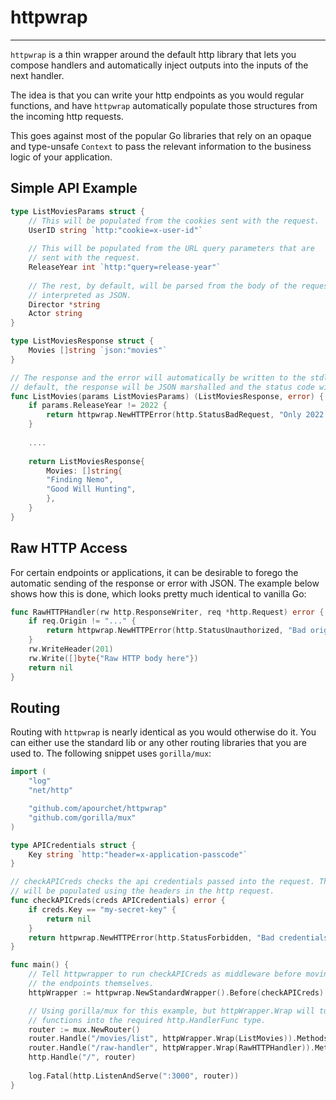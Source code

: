 # httpwrap
----------

`httpwrap` is a thin wrapper around the default http library that lets you compose handlers
and automatically inject outputs into the inputs of the next handler.

The idea is that you can write your http endpoints as you would regular functions, and have
`httpwrap` automatically populate those structures from the incoming http requests.

This goes against most of the popular Go libraries that rely on an opaque and type-unsafe `Context`
to pass the relevant information to the business logic of your application.

## Simple API Example
```go
type ListMoviesParams struct {
    // This will be populated from the cookies sent with the request.
    UserID string `http:"cookie=x-user-id"`
    
    // This will be populated from the URL query parameters that are 
    // sent with the request.
    ReleaseYear int `http:"query=release-year"`
    
    // The rest, by default, will be parsed from the body of the request 
    // interpreted as JSON.
    Director *string
    Actor string
}

type ListMoviesResponse struct {
    Movies []string `json:"movies"`
}

// The response and the error will automatically be written to the stdlib http.ResponseWriter. By
// default, the response will be JSON marshalled and the status code will be 200 OK.
func ListMovies(params ListMoviesParams) (ListMoviesResponse, error) {
    if params.ReleaseYear != 2022 {
        return httpwrap.NewHTTPError(http.StatusBadRequest, "Only 2022 movies are searchable.")
    }
	
    ....
		
    return ListMoviesResponse{
        Movies: []string{
	    "Finding Nemo",
	    "Good Will Hunting",
        },
    }
}
```

## Raw HTTP Access
For certain endpoints or applications, it can be desirable to forego the automatic sending of the response or 
error with JSON. The example below shows how this is done, which looks pretty much identical to vanilla Go:
```go
func RawHTTPHandler(rw http.ResponseWriter, req *http.Request) error { 
    if req.Origin != "..." {
        return httpwrap.NewHTTPError(http.StatusUnauthorized, "Bad origin.")
    }
    rw.WriteHeader(201)
    rw.Write([]byte{"Raw HTTP body here"})
    return nil
}
```

## Routing
Routing with `httpwrap` is nearly identical as you would otherwise do it. You can either use the standard lib
or any other routing libraries that you are used to. The following snippet uses `gorilla/mux`:
```go
import (
    "log"
    "net/http"

    "github.com/apourchet/httpwrap"
    "github.com/gorilla/mux"
)

type APICredentials struct {
    Key string `http:"header=x-application-passcode"`
}

// checkAPICreds checks the api credentials passed into the request. Those APICredentials
// will be populated using the headers in the http request.
func checkAPICreds(creds APICredentials) error {
    if creds.Key == "my-secret-key" {
        return nil
    }
    return httpwrap.NewHTTPError(http.StatusForbidden, "Bad credentials.")
}

func main() {
	// Tell httpwrapper to run checkAPICreds as middleware before moving on to call
	// the endpoints themselves.
    httpWrapper := httpwrap.NewStandardWrapper().Before(checkAPICreds)

	// Using gorilla/mux for this example, but httpWrapper.Wrap will turn your regular endpoint
	// functions into the required http.HandlerFunc type.
    router := mux.NewRouter()
    router.Handle("/movies/list", httpWrapper.Wrap(ListMovies)).Methods("GET")
    router.Handle("/raw-handler", httpWrapper.Wrap(RawHTTPHandler)).Methods("GET")
    http.Handle("/", router)
	
    log.Fatal(http.ListenAndServe(":3000", router))
}
```